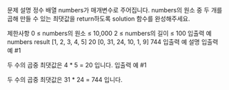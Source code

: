 문제 설명
정수 배열 numbers가 매개변수로 주어집니다. numbers의 원소 중 두 개를 곱해 만들 수 있는 최댓값을 return하도록 solution 함수를 완성해주세요.

제한사항
0 ≤ numbers의 원소 ≤ 10,000
2 ≤ numbers의 길이 ≤ 100
입출력 예
numbers	result
[1, 2, 3, 4, 5]	20
[0, 31, 24, 10, 1, 9]	744
입출력 예 설명
입출력 예 #1

두 수의 곱중 최댓값은 4 * 5 = 20 입니다.
입출력 예 #1

두 수의 곱중 최댓값은 31 * 24 = 744 입니다.